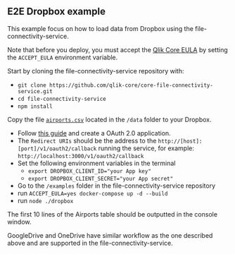 ## E2E Dropbox example

This example focus on how to load data from Dropbox using the file-connectivity-service.

Note that before you deploy, you must accept the [Qlik Core EULA](https://qlikcore.com/beta/) by setting the `ACCEPT_EULA` environment variable.

Start by cloning the file-connectivity-service repository with:
- `git clone https://github.com/qlik-core/core-file-connectivity-service.git`
- `cd file-connectivity-service`
- `npm install`

Copy the file [`airports.csv`](https://github.com/qlik-core/core-file-connectivity-service/blob/master/data/airports.csv) located in the `/data` folder to your Dropbox.

- Follow [this guide](https://www.dropbox.com/developers/reference/oauth-guide) and create a OAuth 2.0 application.
- The `Redirect URIs` should be the address to the `http://[host]:[port]/v1/oauth2/callback` running the service, for example: `http://localhost:3000/v1/oauth2/callback`
- Set the following environment variables in the terminal
    - `export DROPBOX_CLIENT_ID="your App key"`
    - `export DROPBOX_CLIENT_SECRET="your App secret"`
- Go to the `/examples` folder in the file-connectivity-service repository
- run `ACCEPT_EULA=yes docker-compose up -d --build`
- run `node ./dropbox`

The first 10 lines of the Airports table should be outputted in the console window.

GoogleDrive and OneDrive have similar workflow as the one described above and are supported in the file-connectivity-service.
